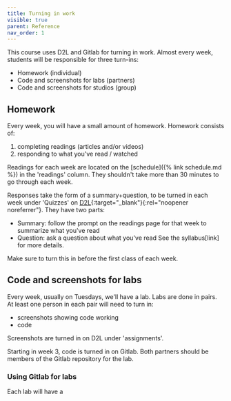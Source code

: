 ```yaml
---
title: Turning in work
visible: true
parent: Reference
nav_order: 1
---
```


This course uses D2L and Gitlab for turning in work. Almost every week, students will be responsible for three turn-ins:
* Homework (individual)
* Code and screenshots for labs (partners)
* Code and screenshots for studios (group)

## Homework

Every week, you will have a small amount of homework. Homework consists of:
1. completing readings (articles and/or videos)
2. responding to what you've read / watched

Readings for each week are located on the [schedule]({% link schedule.md %}) in the 'readings' column. They shouldn't take more than 30 minutes to go through each week.

Responses take the form of a summary+question, to be turned in each week under 'Quizzes' on [D2L](https://d2l.msu.edu/){:target="_blank"}{:rel="noopener noreferrer"}. They have two parts:
* Summary: follow the prompt on the readings page for that week to summarize what you've read
* Question: ask a question about what you've read
See the syllabus[link] for more details.

Make sure to turn this in before the first class of each week.

## Code and screenshots for labs

Every week, usually on Tuesdays, we'll have a lab. Labs are done in pairs. At least one person in each pair will need to turn in:
* screenshots showing code working
* code

Screenshots are turned in on D2L under 'assignments'.

Starting in week 3, code is turned in on Gitlab. Both partners should be members of the Gitlab repository for the lab.

### Using Gitlab for labs

Each lab will have a